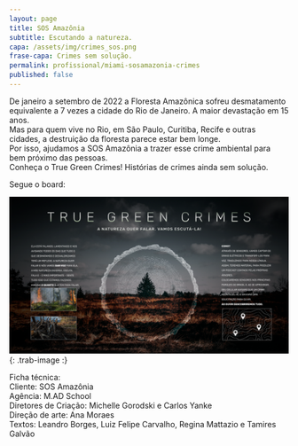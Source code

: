 ```yaml
---
layout: page
title: SOS Amazônia
subtitle: Escutando a natureza.
capa: /assets/img/crimes_sos.png
frase-capa: Crimes sem solução.
permalink: profissional/miami-sosamazonia-crimes
published: false
---
```


De janeiro a setembro de 2022 a Floresta Amazônica sofreu desmatamento equivalente a 7 vezes a cidade do Rio de Janeiro. A maior devastação em 15 anos.  
Mas para quem vive no Rio, em São Paulo, Curitiba, Recife e outras cidades, a destruição da floresta parece estar bem longe.  
Por isso, ajudamos a SOS Amazônia a trazer esse crime ambiental para bem próximo das pessoas.  
Conheça o True Green Crimes! Histórias de crimes ainda sem solução.  

Segue o board:  

![imagem com fundo escuro e uma arvore no centro como se fosse um alvo.'](/assets/img/True_Green_Crimes_Board_2.png){: .trab-image :}  

Ficha técnica:  
Cliente: SOS Amazônia  
Agência: M.AD School  
Diretores de Criação: Michelle Gorodski e Carlos Yanke  
Direção de arte: Ana Moraes  
Textos: Leandro Borges, Luiz Felipe Carvalho, Regina Mattazio e Tamires Galvão
